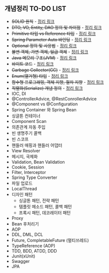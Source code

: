 ## 개념정리 TO-DO LIST
- ~~SOLID 원칙~~ - [정리 링크](https://velog.io/@yoondoong/SOLID-%EC%9B%90%EC%B9%99)
- ~~DTO, VO, Entity, DAO 정의 및 차이점~~ - [정리 링크](https://velog.io/@yoondoong/DTO-DAORepository-VO-Entity)
- ~~Primitive 타입 vs Reference 타입~~ - [정리 링크](https://velog.io/@yoondoong/%EC%9B%90%EC%8B%9C-%ED%83%80%EC%9E%85Primitive-Type-%EC%B0%B8%EC%A1%B0-%ED%83%80%EC%9E%85Reference-Type)
- ~~Spring Parameter Auto 바인딩~~ - [정리 링크](https://velog.io/@yoondoong/Parameter-%EC%98%A4%ED%86%A0-%EB%B0%94%EC%9D%B8%EB%94%A9)
- ~~Optional 정의 및 사용법~~ - [정리 링크](https://velog.io/@yoondoong/Optioanl%EC%9D%B4%EB%9E%80)
- ~~불변 객체, 가변 객체, 일급 객체~~ - [정리 링크](https://velog.io/@yoondoong/%EA%B0%80%EB%B3%80-%EA%B0%9D%EC%B2%B4-%EB%B6%88%EB%B3%80-%EA%B0%9D%EC%B2%B4-feat.-%EC%9D%BC%EA%B8%89-%EA%B0%9D%EC%B2%B4)
- ~~Java 메모리 구조(JVM)~~ - [정리 링크](https://velog.io/@yoondoong/Java-%EB%A9%94%EB%AA%A8%EB%A6%AC-%EA%B5%AC%EC%A1%B0)
- ~~바이트 코드~~ - [정리 링크](https://velog.io/@yoondoong/%EB%B0%94%EC%9D%B4%ED%8A%B8-%EC%BD%94%EB%93%9C%EB%A5%BC-%EC%9D%BD%EB%8A%94-%EB%B0%A9%EC%8B%9D)
- ~~Garbage Collector(GC)~~ - [정리 링크](https://velog.io/@yoondoong/Garbage-CollectionGC)
- ~~Enum(열거형) 타입~~ - [정리 링크](https://velog.io/@yoondoong/Enum-%EC%97%B4%EA%B1%B0-%ED%83%80%EC%9E%85)
- ~~함수형 프로그래밍, 객체 지향, 절차 지향~~ - [정리 링크](https://velog.io/@yoondoong/%EC%A0%88%EC%B0%A8-%EC%A7%80%ED%96%A5-%EA%B0%9D%EC%B2%B4-%EC%A7%80%ED%96%A5-%ED%95%A8%EC%88%98%ED%98%95-%ED%94%84%EB%A1%9C%EA%B7%B8%EB%9E%98%EB%B0%8D)
- ~~직렬화(Serialize) 개념 정의~~ - [정리 링크](https://velog.io/@yoondoong/%EC%A7%81%EB%A0%AC%ED%99%94Serialize)
- IOC, DI
- @ControllerAdvice, @RestConrollerAdvice
- @Component vs @Configuration
- Spring Container 와 Spring Bean
- 싱글톤 컨테이너
- Component Scan
- 의존관계 자동 주입
- 빈 생명주기 콜백
- 빈 스코프
- 핸들러 매핑과 핸들러 어댑터
- View Resolver
- 메시지, 국제화
- Validation, Bean Validation
- Cookie, Session
- Filter, Interceptor
- Spring Type Converter
- 파일 업로드
- LocalThread
- 디자인 패턴
  - 싱글톤 패턴, 전략 패턴
  - 템플릿 메소드 패턴, 콜백 패턴
  - 프록시 패턴, 데코레이터 패턴
- Proxy
- Bean 후처리기
- AOP
- DDL, DML, DCL
- Future, CompletableFuture (멀티쓰레드)
- TypeReference (AOP)
- TDD, BDD, ATDD, DDD
- Junit(xUnit)
- Swagger
- JPA